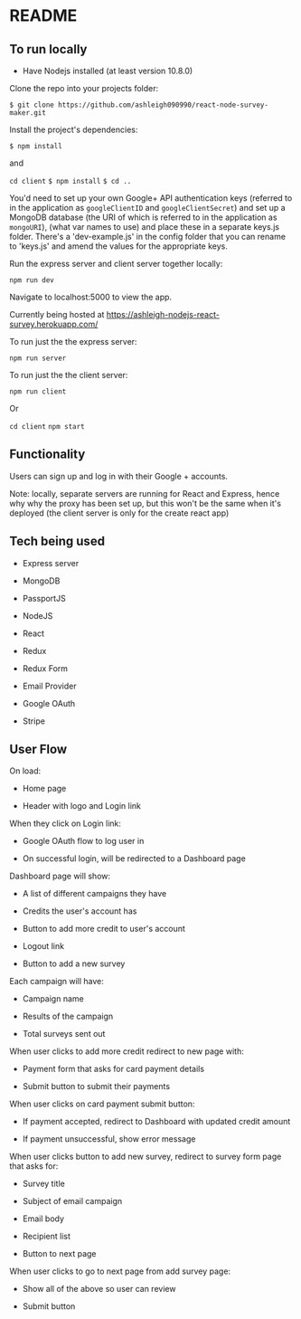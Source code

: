 README
======

To run locally
--------------

- Have Nodejs installed (at least version 10.8.0)

Clone the repo into your projects folder:

```$ git clone https://github.com/ashleigh090990/react-node-survey-maker.git```

Install the project's dependencies:

```$ npm install```

and 

```cd client```
```$ npm install```
```$ cd ..```

You'd need to set up your own Google+ API authentication keys (referred to in the application as ```googleClientID``` and ```googleClientSecret```) and set up a MongoDB database (the URI of which is referred to in the application as ```mongoURI```), (what var names to use) and place these in a separate keys.js folder. There's a 'dev-example.js' in the config folder that you can rename to 'keys.js' and amend the values for the appropriate keys.

Run the express server and client server together locally:

```npm run dev```

Navigate to localhost:5000 to view the app.

Currently being hosted at https://ashleigh-nodejs-react-survey.herokuapp.com/

To run just the the express server:

```npm run server```

To run just the the client server:

```npm run client```

Or

```cd client```
```npm start```



Functionality
-------------

Users can sign up and log in with their Google + accounts.

Note: locally, separate servers are running for React and Express, hence why why the proxy has been set up, but this won't be the same when it's deployed (the client server is only for the create react app)


Tech being used
---------------

- Express server

- MongoDB

- PassportJS

- NodeJS

- React

- Redux

- Redux Form

- Email Provider

- Google OAuth

- Stripe


User Flow
---------

On load:

- Home page

- Header with logo and Login link


When they click on Login link:

- Google OAuth flow to log user in

- On successful login, will be redirected to a Dashboard page


Dashboard page will show:

- A list of different campaigns they have

- Credits the user's account has

- Button to add more credit to user's account

- Logout link

- Button to add a new survey


Each campaign will have:

- Campaign name

- Results of the campaign

- Total surveys sent out


When user clicks to add more credit redirect to new page with:

- Payment form that asks for card payment details

- Submit button to submit their payments


When user clicks on card payment submit button:

- If payment accepted, redirect to Dashboard with updated credit amount

- If payment unsuccessful, show error message


When user clicks button to add new survey, redirect to survey form page that asks for:

- Survey title

- Subject of email campaign

- Email body

- Recipient list

- Button to next page


When user clicks to go to next page from add survey page:

- Show all of the above so user can review

- Submit button









